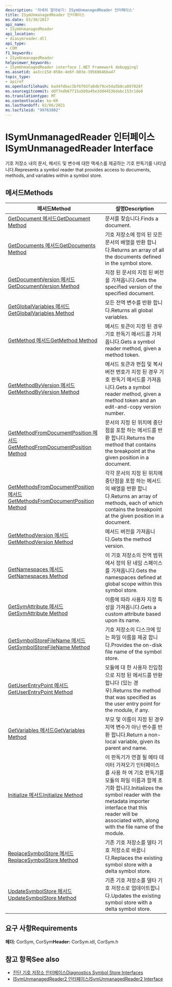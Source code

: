 ```yaml
---
description: '자세히 알아보기: ISymUnmanagedReader 인터페이스'
title: ISymUnmanagedReader 인터페이스
ms.date: 03/30/2017
api_name:
- ISymUnmanagedReader
api_location:
- diasymreader.dll
api_type:
- COM
f1_keywords:
- ISymUnmanagedReader
helpviewer_keywords:
- ISymUnmanagedReader interface [.NET Framework debugging]
ms.assetid: aa3cc15d-058e-4e6f-b03e-39569646ba47
topic_type:
- apiref
ms.openlocfilehash: bad4fdbac3bf6f03fa0db79ce54a5b0ca897028f
ms.sourcegitcommit: ddf7edb67715a5b9a45e3dd44536dabc153c1de0
ms.translationtype: MT
ms.contentlocale: ko-KR
ms.lasthandoff: 02/06/2021
ms.locfileid: "99763802"
---
```

# <a name="isymunmanagedreader-interface"></a><span data-ttu-id="eb989-103">ISymUnmanagedReader 인터페이스</span><span class="sxs-lookup"><span data-stu-id="eb989-103">ISymUnmanagedReader Interface</span></span>

<span data-ttu-id="eb989-104">기호 저장소 내의 문서, 메서드 및 변수에 대한 액세스를 제공하는 기호 판독기를 나타냅니다.</span><span class="sxs-lookup"><span data-stu-id="eb989-104">Represents a symbol reader that provides access to documents, methods, and variables within a symbol store.</span></span>  
  
## <a name="methods"></a><span data-ttu-id="eb989-105">메서드</span><span class="sxs-lookup"><span data-stu-id="eb989-105">Methods</span></span>  
  
|<span data-ttu-id="eb989-106">메서드</span><span class="sxs-lookup"><span data-stu-id="eb989-106">Method</span></span>|<span data-ttu-id="eb989-107">설명</span><span class="sxs-lookup"><span data-stu-id="eb989-107">Description</span></span>|  
|------------|-----------------|  
|[<span data-ttu-id="eb989-108">GetDocument 메서드</span><span class="sxs-lookup"><span data-stu-id="eb989-108">GetDocument Method</span></span>](isymunmanagedreader-getdocument-method.md)|<span data-ttu-id="eb989-109">문서를 찾습니다.</span><span class="sxs-lookup"><span data-stu-id="eb989-109">Finds a document.</span></span>|  
|[<span data-ttu-id="eb989-110">GetDocuments 메서드</span><span class="sxs-lookup"><span data-stu-id="eb989-110">GetDocuments Method</span></span>](isymunmanagedreader-getdocuments-method.md)|<span data-ttu-id="eb989-111">기호 저장소에 정의 된 모든 문서의 배열을 반환 합니다.</span><span class="sxs-lookup"><span data-stu-id="eb989-111">Returns an array of all the documents defined in the symbol store.</span></span>|  
|[<span data-ttu-id="eb989-112">GetDocumentVersion 메서드</span><span class="sxs-lookup"><span data-stu-id="eb989-112">GetDocumentVersion Method</span></span>](isymunmanagedreader-getdocumentversion-method.md)|<span data-ttu-id="eb989-113">지정 된 문서의 지정 된 버전을 가져옵니다.</span><span class="sxs-lookup"><span data-stu-id="eb989-113">Gets the specified version of the specified document.</span></span>|  
|[<span data-ttu-id="eb989-114">GetGlobalVariables 메서드</span><span class="sxs-lookup"><span data-stu-id="eb989-114">GetGlobalVariables Method</span></span>](isymunmanagedreader-getglobalvariables-method.md)|<span data-ttu-id="eb989-115">모든 전역 변수를 반환 합니다.</span><span class="sxs-lookup"><span data-stu-id="eb989-115">Returns all global variables.</span></span>|  
|[<span data-ttu-id="eb989-116">GetMethod 메서드</span><span class="sxs-lookup"><span data-stu-id="eb989-116">GetMethod Method</span></span>](isymunmanagedreader-getmethod-method.md)|<span data-ttu-id="eb989-117">메서드 토큰이 지정 된 경우 기호 판독기 메서드를 가져옵니다.</span><span class="sxs-lookup"><span data-stu-id="eb989-117">Gets a symbol reader method, given a method token.</span></span>|  
|[<span data-ttu-id="eb989-118">GetMethodByVersion 메서드</span><span class="sxs-lookup"><span data-stu-id="eb989-118">GetMethodByVersion Method</span></span>](isymunmanagedreader-getmethodbyversion-method.md)|<span data-ttu-id="eb989-119">메서드 토큰과 편집 및 복사 버전 번호가 지정 된 경우 기호 판독기 메서드를 가져옵니다.</span><span class="sxs-lookup"><span data-stu-id="eb989-119">Gets a symbol reader method, given a method token and an edit-and-copy version number.</span></span>|  
|[<span data-ttu-id="eb989-120">GetMethodFromDocumentPosition 메서드</span><span class="sxs-lookup"><span data-stu-id="eb989-120">GetMethodFromDocumentPosition Method</span></span>](isymunmanagedreader-getmethodfromdocumentposition-method.md)|<span data-ttu-id="eb989-121">문서의 지정 된 위치에 중단점을 포함 하는 메서드를 반환 합니다.</span><span class="sxs-lookup"><span data-stu-id="eb989-121">Returns the method that contains the breakpoint at the given position in a document.</span></span>|  
|[<span data-ttu-id="eb989-122">GetMethodsFromDocumentPosition 메서드</span><span class="sxs-lookup"><span data-stu-id="eb989-122">GetMethodsFromDocumentPosition Method</span></span>](isymunmanagedreader-getmethodsfromdocumentposition-method.md)|<span data-ttu-id="eb989-123">각각 문서의 지정 된 위치에 중단점을 포함 하는 메서드의 배열을 반환 합니다.</span><span class="sxs-lookup"><span data-stu-id="eb989-123">Returns an array of methods, each of which contains the breakpoint at the given position in a document.</span></span>|  
|[<span data-ttu-id="eb989-124">GetMethodVersion 메서드</span><span class="sxs-lookup"><span data-stu-id="eb989-124">GetMethodVersion Method</span></span>](isymunmanagedreader-getmethodversion-method.md)|<span data-ttu-id="eb989-125">메서드 버전을 가져옵니다.</span><span class="sxs-lookup"><span data-stu-id="eb989-125">Gets the method version.</span></span>|  
|[<span data-ttu-id="eb989-126">GetNamespaces 메서드</span><span class="sxs-lookup"><span data-stu-id="eb989-126">GetNamespaces Method</span></span>](isymunmanagedreader-getnamespaces-method.md)|<span data-ttu-id="eb989-127">이 기호 저장소의 전역 범위에서 정의 된 네임 스페이스를 가져옵니다.</span><span class="sxs-lookup"><span data-stu-id="eb989-127">Gets the namespaces defined at global scope within this symbol store.</span></span>|  
|[<span data-ttu-id="eb989-128">GetSymAttribute 메서드</span><span class="sxs-lookup"><span data-stu-id="eb989-128">GetSymAttribute Method</span></span>](isymunmanagedreader-getsymattribute-method.md)|<span data-ttu-id="eb989-129">이름에 따라 사용자 지정 특성을 가져옵니다.</span><span class="sxs-lookup"><span data-stu-id="eb989-129">Gets a custom attribute based upon its name.</span></span>|  
|[<span data-ttu-id="eb989-130">GetSymbolStoreFileName 메서드</span><span class="sxs-lookup"><span data-stu-id="eb989-130">GetSymbolStoreFileName Method</span></span>](isymunmanagedreader-getsymbolstorefilename-method.md)|<span data-ttu-id="eb989-131">기호 저장소의 디스크에 있는 파일 이름을 제공 합니다.</span><span class="sxs-lookup"><span data-stu-id="eb989-131">Provides the on-disk file name of the symbol store.</span></span>|  
|[<span data-ttu-id="eb989-132">GetUserEntryPoint 메서드</span><span class="sxs-lookup"><span data-stu-id="eb989-132">GetUserEntryPoint Method</span></span>](isymunmanagedreader-getuserentrypoint-method.md)|<span data-ttu-id="eb989-133">모듈에 대 한 사용자 진입점으로 지정 된 메서드를 반환 합니다 (있는 경우).</span><span class="sxs-lookup"><span data-stu-id="eb989-133">Returns the method that was specified as the user entry point for the module, if any.</span></span>|  
|[<span data-ttu-id="eb989-134">GetVariables 메서드</span><span class="sxs-lookup"><span data-stu-id="eb989-134">GetVariables Method</span></span>](isymunmanagedreader-getvariables-method.md)|<span data-ttu-id="eb989-135">부모 및 이름이 지정 된 경우 지역 변수가 아닌 변수를 반환 합니다.</span><span class="sxs-lookup"><span data-stu-id="eb989-135">Return a non-local variable, given its parent and name.</span></span>|  
|[<span data-ttu-id="eb989-136">Initialize 메서드</span><span class="sxs-lookup"><span data-stu-id="eb989-136">Initialize Method</span></span>](isymunmanagedreader-initialize-method.md)|<span data-ttu-id="eb989-137">이 판독기가 연결 될 메타 데이터 가져오기 인터페이스를 사용 하 여 기호 판독기를 모듈의 파일 이름과 함께 초기화 합니다.</span><span class="sxs-lookup"><span data-stu-id="eb989-137">Initializes the symbol reader with the metadata importer interface that this reader will be associated with, along with the file name of the module.</span></span>|  
|[<span data-ttu-id="eb989-138">ReplaceSymbolStore 메서드</span><span class="sxs-lookup"><span data-stu-id="eb989-138">ReplaceSymbolStore Method</span></span>](isymunmanagedreader-replacesymbolstore-method.md)|<span data-ttu-id="eb989-139">기존 기호 저장소를 델타 기호 저장소로 바꿉니다.</span><span class="sxs-lookup"><span data-stu-id="eb989-139">Replaces the existing symbol store with a delta symbol store.</span></span>|  
|[<span data-ttu-id="eb989-140">UpdateSymbolStore 메서드</span><span class="sxs-lookup"><span data-stu-id="eb989-140">UpdateSymbolStore Method</span></span>](isymunmanagedreader-updatesymbolstore-method.md)|<span data-ttu-id="eb989-141">기존 기호 저장소를 델타 기호 저장소로 업데이트합니다.</span><span class="sxs-lookup"><span data-stu-id="eb989-141">Updates the existing symbol store with a delta symbol store.</span></span>|  
  
## <a name="requirements"></a><span data-ttu-id="eb989-142">요구 사항</span><span class="sxs-lookup"><span data-stu-id="eb989-142">Requirements</span></span>  

 <span data-ttu-id="eb989-143">**헤더:** CorSym, CorSym</span><span class="sxs-lookup"><span data-stu-id="eb989-143">**Header:** CorSym.idl, CorSym.h</span></span>  
  
## <a name="see-also"></a><span data-ttu-id="eb989-144">참고 항목</span><span class="sxs-lookup"><span data-stu-id="eb989-144">See also</span></span>

- [<span data-ttu-id="eb989-145">진단 기호 저장소 인터페이스</span><span class="sxs-lookup"><span data-stu-id="eb989-145">Diagnostics Symbol Store Interfaces</span></span>](diagnostics-symbol-store-interfaces.md)
- [<span data-ttu-id="eb989-146">ISymUnmanagedReader2 인터페이스</span><span class="sxs-lookup"><span data-stu-id="eb989-146">ISymUnmanagedReader2 Interface</span></span>](isymunmanagedreader2-interface.md)
